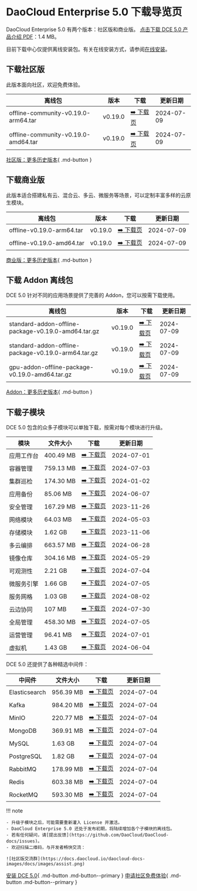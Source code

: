 # DaoCloud Enterprise 5.0 下载导览页

DaoCloud Enterprise 5.0 有两个版本：社区版和商业版。
[点击下载 DCE 5.0 产品介绍 PDF](https://harbor-test2.cn-sh2.ufileos.com/docs/download/DCE5.0-intro.pdf)：1.4 MB。

目前下载中心仅提供离线安装包。有关在线安装方式，请参阅[在线安装](../install/index.md)。

## 下载社区版

此版本面向社区，欢迎免费体验。

| 离线包           | 版本    | 下载  | 更新日期   |
| --------------- | ------- | ---- | -------- |
| offline-community-v0.19.0-arm64.tar | v0.19.0 | [:arrow_right: 下载页](./free/dce5-installer-v0.19.0.md) | 2024-07-09 |
| offline-community-v0.19.0-amd64.tar | v0.19.0 | [:arrow_right: 下载页](./free/dce5-installer-v0.19.0.md) | 2024-07-09 |

[社区版：更多历史版本](./free/dce5-installer-history.md){ .md-button } 

## 下载商业版

此版本适合搭建私有云、混合云、多云、微服务等场景，可以定制丰富多样的云原生模块。

| 离线包 | 版本    | 下载      | 更新日期   |
| ----- | ------- | -------- | --------- |
| offline-v0.19.0-arm64.tar | v0.19.0 | [:arrow_right: 下载页](./business/dce5-installer-v0.19.0.md) | 2024-07-09 |
| offline-v0.19.0-amd64.tar | v0.19.0 | [:arrow_right: 下载页](./business/dce5-installer-v0.19.0.md) | 2024-07-09 |

[商业版：更多历史版本](./business/dce5-installer-history.md){ .md-button } 

## 下载 Addon 离线包

DCE 5.0 针对不同的应用场景提供了完善的 Addon，您可以按需下载使用。

| 离线包    | 版本    | 下载 | 更新日期   |
| -------- | ------- | --- | --------- |
| standard-addon-offline-package-v0.19.0-amd64.tar.gz | v0.19.0 | [:arrow_right: 下载页](./addon/v0.19.0.md) | 2024-07-09 |
| standard-addon-offline-package-v0.19.0-arm64.tar.gz | v0.19.0 | [:arrow_right: 下载页](./addon/v0.19.0.md) | 2024-07-09 |
| gpu-addon-offline-package-v0.19.0-amd64.tar.gz | v0.19.0 | [:arrow_right: 下载页](./addon/v0.19.0.md) | 2024-07-09 |

[Addon：更多历史版本](./addon/history.md){ .md-button } 

## 下载子模块

DCE 5.0 包含的众多子模块可以单独下载，按需对每个模块进行升级。

| 模块     | 文件大小  | 下载     | 更新日期   |
| -------- | ------- | ---------------------------------------------- | ---------- |
| 应用工作台 | 400.49 MB | [:arrow_right: 下载页](./modules/amamba.md)   | 2024-07-01 |
| 容器管理 | 759.13 MB  | [:arrow_right: 下载页](./modules/kpanda.md)   | 2024-07-03 |
| 集群巡检 | 174.30 MB | [:arrow_right: 下载页](./modules/kcollie.md)   | 2024-01-02 |
| 应用备份 | 85.06 MB  | [:arrow_right: 下载页](./modules/kcoral.md)    | 2024-06-07 |
| 安全管理 | 167.29 MB | [:arrow_right: 下载页](./modules/dowl.md)      | 2023-11-26 |
| 网络模块 | 64.03 MB  | [:arrow_right: 下载页](./modules/spidernet.md) | 2024-05-03 |
| 存储模块 | 1.62 GB   | [:arrow_right: 下载页](./modules/hwameistor.md)| 2023-11-06 |
| 多云编排 | 663.57 MB | [:arrow_right: 下载页](./modules/kairship.md)  | 2024-06-28 |
| 镜像仓库 | 304.16 MB | [:arrow_right: 下载页](./modules/kangaroo.md)  | 2024-05-29 |
| 可观测性 | 2.21 GB   | [:arrow_right: 下载页](./modules/insight.md)   | 2024-07-04 |
| 微服务引擎| 1.66 GB  | [:arrow_right: 下载页](./modules/skoala.md)     | 2024-07-05 |
| 服务网格 | 1.03 GB | [:arrow_right: 下载页](./modules/mspider.md)   | 2024-08-02 |
| 云边协同 | 107 MB | [:arrow_right: 下载页](./modules/kant.md)      | 2024-07-30 |
| 全局管理 | 458.30 MB | [:arrow_right: 下载页](./modules/ghippo.md)    | 2024-07-05 |
| 运营管理 | 96.41 MB  | [:arrow_right: 下载页](./modules/gmagpie.md)   | 2024-07-01 |
| 虚拟机   | 1.43 GB  | [:arrow_right: 下载页](./modules/virtnest.md)   | 2024-06-04 |

DCE 5.0 还提供了各种精选中间件：

| 中间件         | 文件大小  | 下载     | 更新日期    |
|---------------| -------- |---------|------------|
| Elasticsearch |956.39 MB| [:arrow_right: 下载页](./modules/middleware/elasticsearch.md) |2024-07-04|
| Kafka |984.20 MB| [:arrow_right: 下载页](./modules/middleware/kafka.md) |2024-07-04|
| MinIO |220.77 MB| [:arrow_right: 下载页](./modules/middleware/minio.md) |2024-07-04|
| MongoDB |369.91 MB| [:arrow_right: 下载页](./modules/middleware/mongodb.md) |2024-07-04|
| MySQL |1.63 GB| [:arrow_right: 下载页](./modules/middleware/mysql.md) |2024-07-04|
| PostgreSQL |1.82 GB| [:arrow_right: 下载页](./modules/middleware/postgresql.md) |2024-07-04|
| RabbitMQ |178.99 MB| [:arrow_right: 下载页](./modules/middleware/rabbitmq.md) |2024-07-04|
| Redis |603.38 MB| [:arrow_right: 下载页](./modules/middleware/redis.md) |2024-07-04|
| RocketMQ |593.30 MB| [:arrow_right: 下载页](./modules/middleware/rocketmq.md) |2024-07-04|

!!! note

    - 升级子模块之后，可能需要重新灌入 License 并激活。
    - DaoCloud Enterprise 5.0 还处于发布初期，将陆续增加各个子模块的离线包。
    - 若有任何疑问，请[提出反馈](https://github.com/DaoCloud/DaoCloud-docs/issues)。
    - 欢迎扫描二维码，与开发者畅快交流：

    ![社区版交流群](https://docs.daocloud.io/daocloud-docs-images/docs/images/assist.png)

[安装 DCE 5.0](../install/index.md){ .md-button .md-button--primary }
[申请社区免费体验](../dce/license0.md){ .md-button .md-button--primary }

